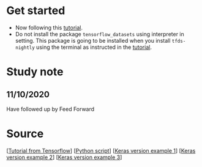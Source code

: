 # Get started
- Now following this [tutorial](https://www.tensorflow.org/tutorials/text/transformer).
- Do not install the package `tensorflow_datasets` using interpreter in setting. This package is going to be installed when you install `tfds-nightly` using the terminal as instructed in the [tutorial](https://www.tensorflow.org/tutorials/text/transformer).

# Study note
## 11/10/2020
Have followed up by Feed Forward 

# Source
[[Tutorial from Tensorflow](https://www.tensorflow.org/tutorials/text/transformer)] [[Python script](https://github.com/Lornatang/TensorFlow2-tutorials/blob/master/Experts_tutorial/Text/transformer.py)] [[Keras version example 1](https://keras.io/examples/nlp/text_classification_with_transformer/)] [[Keras version example 2](https://github.com/kpot/keras-transformer)] [[Keras version example 3](https://medium.com/@max_garber/simple-keras-transformer-model-74724a83bb83)] 